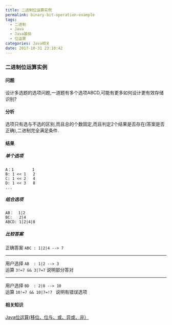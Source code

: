 ```yaml
---
title: 二进制位运算实例
permalink: binary-bit-operation-example
tags:
  - 二进制
  - Java
  - Java基础
  - 位运算
categories: Java相关
date: 2017-10-31 23:10:42
---
```

### 二进制位运算实例
#### 问题
设计多选题的选项问题,一道题有多个选项ABCD,可能有更多如何设计更有效存储识别?
#### 分析
选项只有选与不选的区别,而且总的个数固定,而且判定2个结果是否存在(答案是否正确),二进制完全满足条件.
#### 结果
##### 单个选项
```
A：1        1
B: 1 << 1   2
C: 1 << 2   4
D: 1 << 3   8
...
```
##### 组合选项
```
AB：  1|2
BC:   2|4
ABCD: 1|2|4|8
```
##### 比较答案
正确答案 `ABC : 1|2|4 --> 7` </br>

---

用户选择 `AB  : 1|2 --> 3`  </br>
运算  `3!=7 && 3|7=7`  说明部分答对 

---

用户选择 `BD  : 2|8 --> 10`  </br>
运算  `10!=7 && 10|7=!7 ` 说明有错误选项
#### 相关知识 
[Java位运算(移位、位与、或、异或、非）](http://blog.csdn.net/xiaochunyong/article/details/7748713)
